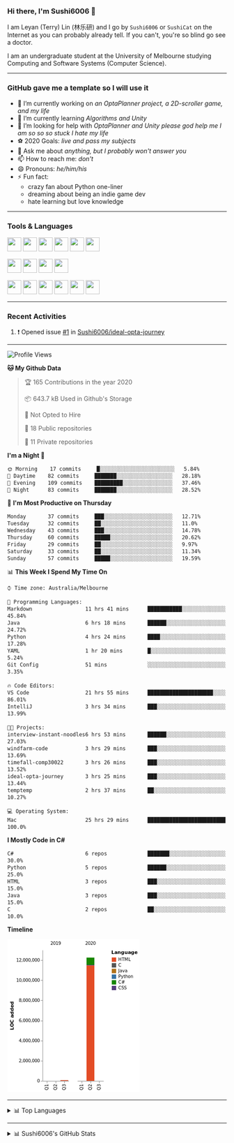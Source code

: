 ### Hi there, I'm Sushi6006 👋

<!--**Sushi6006/Sushi6006** is a ✨ _special_ ✨ repository because its `README.md` (this file) appears on your GitHub profile.-->

I am Leyan (Terry) Lin (林乐研) and I go by `Sushi6006` or `SushiCat` on the Internet as you can probably already tell. If you can't, you're so blind go see a doctor.

I am an undergraduate student at the University of Melbourne studying Computing and Software Systems (Computer Science). 

--- 

### GitHub gave me a template so I will use it
- 🔭 I’m currently working on *an OptaPlanner project, a 2D-scroller game, and my life*
- 🌱 I’m currently learning *Algorithms and Unity*
- 🤔 I’m looking for help with *OptaPlanner and Unity please god help me I am so so so stuck I hate my life*
- ⚽️ 2020 Goals: *live and pass my subjects*
- 💬 Ask me about *anything, but I probably won't answer you*
- 📫 How to reach me: *don't*
- 😄 Pronouns: *he/him/his*
- ⚡ Fun fact:
  - crazy fan about Python one-liner
  - dreaming about being an indie game dev
  - hate learning but love knowledge

---

### Tools & Languages
<p>
  <img height="32" width="32" src="https://cdn.jsdelivr.net/npm/simple-icons@v3/icons/apple.svg"/>
  <img height="32" width="32" src="https://cdn.jsdelivr.net/npm/simple-icons@v3/icons/visualstudiocode.svg"/>
  <img height="32" width="32" src="https://cdn.jsdelivr.net/npm/simple-icons@v3/icons/github.svg"/>
  <img height="32" width="32" src="https://cdn.jsdelivr.net/npm/simple-icons@v3/icons/git.svg"/>
  <img height="32" width="32" src="https://cdn.jsdelivr.net/npm/simple-icons@v3/icons/discord.svg"/>
  <img height="32" width="32" src="https://cdn.jsdelivr.net/npm/simple-icons@v3/icons/atom.svg"/>
</p>
<p>
  <img height="32" width="32" src="https://cdn.jsdelivr.net/npm/simple-icons@v3/icons/adobephotoshop.svg"/>
  <img height="32" width="32" src="https://cdn.jsdelivr.net/npm/simple-icons@v3/icons/adobexd.svg"/>
  <img height="32" width="32" src="https://cdn.jsdelivr.net/npm/simple-icons@v3/icons/vsco.svg"/>
  <img height="32" width="32" src="https://cdn.jsdelivr.net/npm/simple-icons@v3/icons/spotify.svg"/>
</p>
<p>
  <img height="32" width="32" src="https://cdn.jsdelivr.net/npm/simple-icons@v3/icons/python.svg"/>
  <img height="32" width="32" src="https://cdn.jsdelivr.net/npm/simple-icons@v3/icons/c.svg"/>
  <img height="32" width="32" src="https://cdn.jsdelivr.net/npm/simple-icons@v3/icons/csharp.svg"/>
  <img height="32" width="32" src="https://cdn.jsdelivr.net/npm/simple-icons@v3/icons/java.svg"/>
  <img height="32" width="32" src="https://cdn.jsdelivr.net/npm/simple-icons@v3/icons/markdown.svg"/>
  <img height="32" width="32" src="https://cdn.jsdelivr.net/npm/simple-icons@v3/icons/mysql.svg"/>
</p>

--- 

### Recent Activities
<!--START_SECTION:activity-->
1. ❗️ Opened issue [#1](https://github.com//Sushi6006/ideal-opta-journey/issues/1) in [Sushi6006/ideal-opta-journey](https://github.com//Sushi6006/ideal-opta-journey)
<!--END_SECTION:activity-->

---

<!--START_SECTION:waka-->
![Profile Views](http://img.shields.io/badge/Profile%20Views-160-blue)

**🐱 My Github Data** 

> 🏆 165 Contributions in the year 2020
 > 
> 📦 643.7 kB Used in Github's Storage 
 > 
> 🚫 Not Opted to Hire
 > 
> 📜 18 Public repositories
 > 
> 🔑 11 Private repositories 

**I'm a Night 🦉** 

```text
🌞 Morning    17 commits     █░░░░░░░░░░░░░░░░░░░░░░░░   5.84% 
🌆 Daytime    82 commits     ███████░░░░░░░░░░░░░░░░░░   28.18% 
🌃 Evening    109 commits    █████████░░░░░░░░░░░░░░░░   37.46% 
🌙 Night      83 commits     ███████░░░░░░░░░░░░░░░░░░   28.52%

```
📅 **I'm Most Productive on Thursday** 

```text
Monday       37 commits     ███░░░░░░░░░░░░░░░░░░░░░░   12.71% 
Tuesday      32 commits     ██░░░░░░░░░░░░░░░░░░░░░░░   11.0% 
Wednesday    43 commits     ███░░░░░░░░░░░░░░░░░░░░░░   14.78% 
Thursday     60 commits     █████░░░░░░░░░░░░░░░░░░░░   20.62% 
Friday       29 commits     ██░░░░░░░░░░░░░░░░░░░░░░░   9.97% 
Saturday     33 commits     ██░░░░░░░░░░░░░░░░░░░░░░░   11.34% 
Sunday       57 commits     █████░░░░░░░░░░░░░░░░░░░░   19.59%

```


📊 **This Week I Spend My Time On** 

```text
⌚︎ Time zone: Australia/Melbourne

💬 Programming Languages: 
Markdown                 11 hrs 41 mins      ███████████░░░░░░░░░░░░░░   45.84% 
Java                     6 hrs 18 mins       ██████░░░░░░░░░░░░░░░░░░░   24.72% 
Python                   4 hrs 24 mins       ████░░░░░░░░░░░░░░░░░░░░░   17.28% 
YAML                     1 hr 20 mins        █░░░░░░░░░░░░░░░░░░░░░░░░   5.24% 
Git Config               51 mins             ░░░░░░░░░░░░░░░░░░░░░░░░░   3.35%

🔥 Code Editors: 
VS Code                  21 hrs 55 mins      █████████████████████░░░░   86.01% 
IntelliJ                 3 hrs 34 mins       ███░░░░░░░░░░░░░░░░░░░░░░   13.99%

🐱‍💻 Projects: 
interview-instant-noodles6 hrs 53 mins       ██████░░░░░░░░░░░░░░░░░░░   27.03% 
windfarm-code            3 hrs 29 mins       ███░░░░░░░░░░░░░░░░░░░░░░   13.69% 
timefall-comp30022       3 hrs 26 mins       ███░░░░░░░░░░░░░░░░░░░░░░   13.52% 
ideal-opta-journey       3 hrs 25 mins       ███░░░░░░░░░░░░░░░░░░░░░░   13.44% 
temptemp                 2 hrs 37 mins       ██░░░░░░░░░░░░░░░░░░░░░░░   10.27%

💻 Operating System: 
Mac                      25 hrs 29 mins      █████████████████████████   100.0%

```

**I Mostly Code in C#** 

```text
C#                       6 repos             ███████░░░░░░░░░░░░░░░░░░   30.0% 
Python                   5 repos             ██████░░░░░░░░░░░░░░░░░░░   25.0% 
HTML                     3 repos             ███░░░░░░░░░░░░░░░░░░░░░░   15.0% 
Java                     3 repos             ███░░░░░░░░░░░░░░░░░░░░░░   15.0% 
C                        2 repos             ██░░░░░░░░░░░░░░░░░░░░░░░   10.0%

```


**Timeline**

![Chart not found](https://github.com/Sushi6006/Sushi6006/blob/master/charts/bar_graph.png) 


<!--END_SECTION:waka-->


<!--
---

### Spotify Now Playing
<img src="https://novatorem-eight-fawn.vercel.app/api/spotify" alt="Sushi6006 Spotify Playing" width="350"/>
-->

--- 

<details>
  <summary>📊 Top Languages</summary>
  <br>
  <img src="https://github-readme-stats.vercel.app/api/top-langs/?username=sushi6006&layout=compact" alt="Top Langs">
</details>

---

<details>
  <summary>📊 Sushi6006's GitHub Stats</summary>
  <br>
  <img alt="Sushi6006's Github Stats" src="https://github-readme-stats.sushi6006.vercel.app/api?username=Sushi6006&show_icons=true"/>
</details>
  


